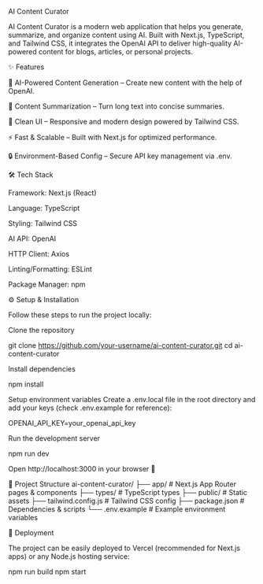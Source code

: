 AI Content Curator

AI Content Curator is a modern web application that helps you generate, summarize, and organize content using AI.
Built with Next.js, TypeScript, and Tailwind CSS, it integrates the OpenAI API to deliver high-quality AI-powered content for blogs, articles, or personal projects.

✨ Features

🤖 AI-Powered Content Generation – Create new content with the help of OpenAI.

📑 Content Summarization – Turn long text into concise summaries.

🎨 Clean UI – Responsive and modern design powered by Tailwind CSS.

⚡ Fast & Scalable – Built with Next.js for optimized performance.

🔒 Environment-Based Config – Secure API key management via .env.

🛠️ Tech Stack

Framework: Next.js
 (React)

Language: TypeScript

Styling: Tailwind CSS

AI API: OpenAI

HTTP Client: Axios

Linting/Formatting: ESLint

Package Manager: npm

⚙️ Setup & Installation

Follow these steps to run the project locally:

Clone the repository

git clone https://github.com/your-username/ai-content-curator.git
cd ai-content-curator


Install dependencies

npm install


Setup environment variables
Create a .env.local file in the root directory and add your keys (check .env.example for reference):

OPENAI_API_KEY=your_openai_api_key


Run the development server

npm run dev


Open http://localhost:3000
 in your browser 🎉

📂 Project Structure
ai-content-curator/
├── app/               # Next.js App Router pages & components
├── types/             # TypeScript types
├── public/            # Static assets
├── tailwind.config.js # Tailwind CSS config
├── package.json       # Dependencies & scripts
└── .env.example       # Example environment variables

🚀 Deployment

The project can be easily deployed to Vercel (recommended for Next.js apps) or any Node.js hosting service:

npm run build
npm start
